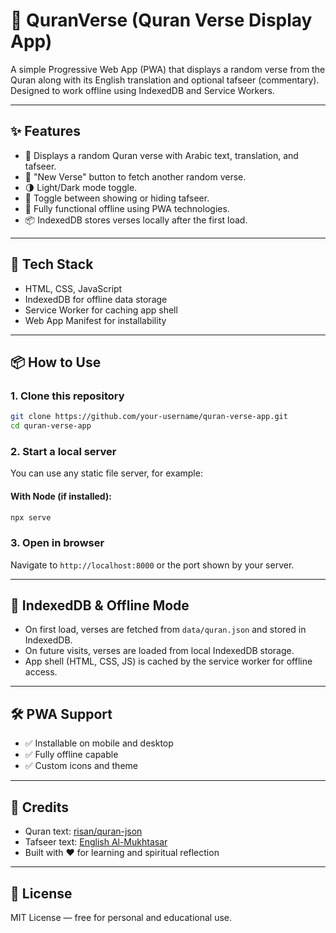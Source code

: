 # 📖 QuranVerse (Quran Verse Display App)

A simple Progressive Web App (PWA) that displays a random verse from the Quran along with its English translation and optional tafseer (commentary). Designed to work offline using IndexedDB and Service Workers.

---

## ✨ Features

- 📜 Displays a random Quran verse with Arabic text, translation, and tafseer.
- 🔁 "New Verse" button to fetch another random verse.
- 🌗 Light/Dark mode toggle.
- 📖 Toggle between showing or hiding tafseer.
- 📴 Fully functional offline using PWA technologies.
- 📦 IndexedDB stores verses locally after the first load.

---

## 🚀 Tech Stack

- HTML, CSS, JavaScript
- IndexedDB for offline data storage
- Service Worker for caching app shell
- Web App Manifest for installability


---

## 📦 How to Use

### 1. Clone this repository
```bash
git clone https://github.com/your-username/quran-verse-app.git
cd quran-verse-app
````

### 2. Start a local server

You can use any static file server, for example:

#### With Node (if installed):

```bash
npx serve
```

### 3. Open in browser

Navigate to `http://localhost:8000` or the port shown by your server.

---

## 💾 IndexedDB & Offline Mode

* On first load, verses are fetched from `data/quran.json` and stored in IndexedDB.
* On future visits, verses are loaded from local IndexedDB storage.
* App shell (HTML, CSS, JS) is cached by the service worker for offline access.

---

## 🛠️ PWA Support

* ✅ Installable on mobile and desktop
* ✅ Fully offline capable
* ✅ Custom icons and theme

---

## 📘 Credits

* Quran text: [risan/quran-json](https://github.com/risan/quran-json)
* Tafseer text: [English Al-Mukhtasar](https://qul.tarteel.ai/resources/tafsir/266)
* Built with ❤️ for learning and spiritual reflection

---

## 📄 License

MIT License — free for personal and educational use.
